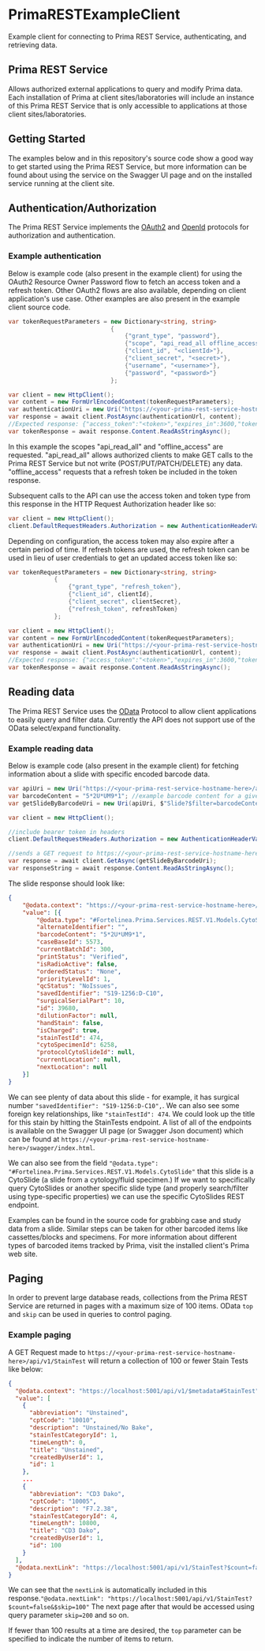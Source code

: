 # PrimaRESTExampleClient
Example client for connecting to Prima REST Service, authenticating, and retrieving data.

## Prima REST Service
Allows authorized external applications to query and modify Prima data. Each installation of Prima at client sites/laboratories will include an instance of this Prima REST Service that is only accessible to applications at those client sites/laboratories.

## Getting Started
The examples below and in this repository's source code show a good way to get started using the Prima REST Service, but more information can be found about using the service on the Swagger UI page and on the installed service running at the client site.

## Authentication/Authorization
The Prima REST Service implements the [OAuth2](https://oauth.net/2/) and [OpenId](https://openid.net/) protocols for authorization and authentication.

### Example authentication
Below is example code (also present in the example client) for using the OAuth2 Resource Owner Password flow to fetch an access token and a refresh token. Other OAuth2 flows are also available, depending on client application's use case. Other examples are also present in the example client source code.

```c#
var tokenRequestParameters = new Dictionary<string, string>
                             {
                                 {"grant_type", "password"},
                                 {"scope", "api_read_all offline_access"},
                                 {"client_id", "<clientId>"},
                                 {"client_secret", "<secret>"},
                                 {"username", "<username>"},
                                 {"password", "<password>"}
                             };

var client = new HttpClient();
var content = new FormUrlEncodedContent(tokenRequestParameters);
var authenticationUri = new Uri("https://<your-prima-rest-service-hostname-here>/connect/token");
var response = await client.PostAsync(authenticationUrl, content);
//Expected response: {"access_token":"<token>","expires_in":3600,"token_type":"Bearer","refresh_token":"<refresh_token>"}
var tokenResponse = await response.Content.ReadAsStringAsync();
```

In this example the scopes "api_read_all" and "offline_access" are requested. "api_read_all" allows authorized clients to make GET calls to the Prima REST Service but not write (POST/PUT/PATCH/DELETE) any data. "offline_access" requests that a refresh token be included in the token response.

Subsequent calls to the API can use the access token and token type from this response in the HTTP Request Authorization header like so:

```c#
var client = new HttpClient();
client.DefaultRequestHeaders.Authorization = new AuthenticationHeaderValue("Bearer", "<token>");
```
Depending on configuration, the access token may also expire after a certain period of time. If refresh tokens are used, the refresh token can be used in lieu of user credentials to get an updated access token like so:

```c#
var tokenRequestParameters = new Dictionary<string, string>
			 {
			     {"grant_type", "refresh_token"},
			     {"client_id", clientId},
			     {"client_secret", clientSecret},
			     {"refresh_token", refreshToken}
			 };

var client = new HttpClient();
var content = new FormUrlEncodedContent(tokenRequestParameters);
var authenticationUri = new Uri("https://<your-prima-rest-service-hostname-here>/connect/token");
var response = await client.PostAsync(authenticationUrl, content);
//Expected response: {"access_token":"<token>","expires_in":3600,"token_type":"Bearer"}
var tokenResponse = await response.Content.ReadAsStringAsync();
```

## Reading data
The Prima REST Service uses the [OData](https://www.odata.org/) Protocol to allow client applications to easily query and filter data. Currently the API does not support use of the OData select/expand functionality.

### Example reading data
Below is example code (also present in the example client) for fetching information about a slide with specific encoded barcode data.

```c#
var apiUri = new Uri("https://<your-prima-rest-service-hostname-here>/api/v1");
var barcodeContent = "5*2U*UM9*1"; //example barcode content for a given slide
var getSlideByBarcodeUri = new Uri(apiUri, $"Slide?$filter=barcodeContent eq '{barcodeContent}'");

var client = new HttpClient();

//include bearer token in headers
client.DefaultRequestHeaders.Authorization = new AuthenticationHeaderValue("Bearer", "<token>");

//sends a GET request to https://<your-prima-rest-service-hostname-here>/api/v1/Slide?$filter=barcodeContent eq '5*2U*UM9*1'
var response = await client.GetAsync(getSlideByBarcodeUri);
var responseString = await response.Content.ReadAsStringAsync();
```

The slide response should look like:
```json
{
	"@odata.context": "https://<your-prima-rest-service-hostname-here>/api/v1/$metadata#Slide",
	"value": [{
		"@odata.type": "#Fortelinea.Prima.Services.REST.V1.Models.CytoSlide",
		"alternateIdentifier": "",
		"barcodeContent": "5*2U*UM9*1",
		"caseBaseId": 5573,
		"currentBatchId": 300,
		"printStatus": "Verified",
		"isRadioActive": false,
		"orderedStatus": "None",
		"priorityLevelId": 1,
		"qcStatus": "NoIssues",
		"savedIdentifier": "S19-1256:D-C10",
		"surgicalSerialPart": 10,
		"id": 39680,
		"dilutionFactor": null,
		"handStain": false,
		"isCharged": true,
		"stainTestId": 474,
		"cytoSpecimenId": 6258,
		"protocolCytoSlideId": null,
		"currentLocation": null,
		"nextLocation": null
	}]
}
```
We can see plenty of data about this slide - for example, it has surgical number ```"savedIdentifier": "S19-1256:D-C10",```. We can also see some foreign key relationships, like ```"stainTestId": 474```. We could look up the title for this stain by hitting the StainTests endpoint. A list of all of the endpoints is available on the Swagger UI page (or Swagger Json document) which can be found at ```https://<your-prima-rest-service-hostname-here>/swagger/index.html```.

We can also see from the field ```"@odata.type": "#Fortelinea.Prima.Services.REST.V1.Models.CytoSlide"``` that this slide is a CytoSlide (a slide from a cytology/fluid specimen.) If we want to specifically query CytoSlides or another specific slide type (and properly search/filter using type-specific properties) we can use the specific CytoSlides REST endpoint. 

Examples can be found in the source code for grabbing case and study data from a slide. Similar steps can be taken for other barcoded items like cassettes/blocks and specimens. For more information about different types of barcoded items tracked by Prima, visit the installed client's Prima web site.

## Paging
In order to prevent large database reads, collections from the Prima REST Service are returned in pages with a maximum size of 100 items. OData ```top``` and ```skip``` can be used in queries to control paging.

### Example paging
A GET Request made to ```https://<your-prima-rest-service-hostname-here>/api/v1/StainTest``` will return a collection of 100 or fewer Stain Tests like below:

```json
{
  "@odata.context": "https://localhost:5001/api/v1/$metadata#StainTest",
  "value": [
    {
      "abbreviation": "Unstained",
      "cptCode": "10010",
      "description": "Unstained/No Bake",
      "stainTestCategoryId": 1,
      "timeLength": 0,
      "title": "Unstained",
      "createdByUserId": 1,
      "id": 1
    },
    ...
    {
      "abbreviation": "CD3 Dako",
      "cptCode": "10005",
      "description": "F7.2.38",
      "stainTestCategoryId": 4,
      "timeLength": 10800,
      "title": "CD3 Dako",
      "createdByUserId": 1,
      "id": 100
    }
  ],
  "@odata.nextLink": "https://localhost:5001/api/v1/StainTest?$count=false&$skip=100"
}
```

We can see that the ```nextLink``` is automatically included in this response.```"@odata.nextLink": "https://localhost:5001/api/v1/StainTest?$count=false&$skip=100"``` The next page after that would be accessed using query parameter ```skip=200``` and so on. 

If fewer than 100 results at a time are desired, the ```top``` parameter can be specified to indicate the number of items to return.